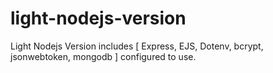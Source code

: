 # light-nodejs-version
Light Nodejs Version includes [ Express, EJS, Dotenv, bcrypt, jsonwebtoken, mongodb ] configured to use.
